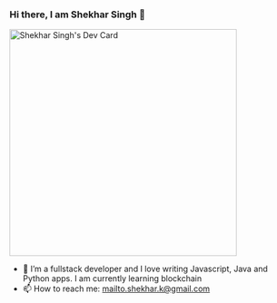 ### Hi there, I am Shekhar Singh 👋

<!--
**chosenvictim/chosenvictim** is a ✨ _special_ ✨ repository because its `README.md` (this file) appears on your GitHub profile.

Here are some ideas to get you started:

- 🔭 I’m currently working on ...
- 🌱 I’m currently learning ...
- 👯 I’m looking to collaborate on ...
- 🤔 I’m looking for help with ...
- 💬 Ask me about ...
- 📫 How to reach me: ...
- 😄 Pronouns: ...
- ⚡ Fun fact: ...
-->
<a href="https://app.daily.dev/shekhar_singh"><img src="https://api.daily.dev/devcards/67660694e0284e648f4e624254733697.png?r=ywj" width="400" alt="Shekhar Singh's Dev Card"/></a>
- 🌱 I’m a fullstack developer and I love writing Javascript, Java and Python apps. I am currently learning blockchain
- 📫 How to reach me: mailto.shekhar.k@gmail.com

